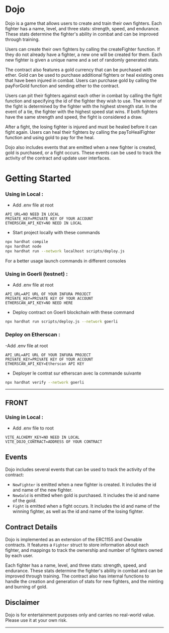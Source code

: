 # Dojo

Dojo is a game that allows users to create and train their own fighters. Each fighter has a name, level, and three stats: strength, speed, and endurance. These stats determine the fighter's ability in combat and can be improved through training.

Users can create their own fighters by calling the createFighter function. If they do not already have a fighter, a new one will be created for them. Each new fighter is given a unique name and a set of randomly generated stats.

The contract also features a gold currency that can be purchased with ether. Gold can be used to purchase additional fighters or heal existing ones that have been injured in combat. Users can purchase gold by calling the payForGold function and sending ether to the contract.

Users can pit their fighters against each other in combat by calling the fight function and specifying the id of the fighter they wish to use. The winner of the fight is determined by the fighter with the highest strength stat. In the event of a tie, the fighter with the highest speed stat wins. If both fighters have the same strength and speed, the fight is considered a draw.

After a fight, the losing fighter is injured and must be healed before it can fight again. Users can heal their fighters by calling the payToHealFighter function and using gold to pay for the heal.

Dojo also includes events that are emitted when a new fighter is created, gold is purchased, or a fight occurs. These events can be used to track the activity of the contract and update user interfaces.

# Getting Started

### Using in Local :
- Add .env file at root 
```dotenv
API_URL=NO NEED IN LOCAL
PRIVATE_KEY=PRIVATE KEY OF YOUR ACCOUNT
ETHERSCAN_API_KEY=NO NEED IN LOCAL
```

- Start project locally with these commands
```bash
npx hardhat compile
npx hardhat node
npx hardhat run --network localhost scripts/deploy.js
```
For a better usage launch commands in different consoles

### Using in Goerli (testnet) :
- Add .env file at root
```dotenv
API_URL=API URL OF YOUR INFURA PROJECT
PRIVATE_KEY=PRIVATE KEY OF YOUR ACCOUNT
ETHERSCAN_API_KEY=NO NEED HERE
```

- Deploy contract on Goerli blockchain with these command
```bash
npx hardhat run scripts/deploy.js --network goerli
```

### Deploy on Etherscan :
-Add .env file at root
```dotenv
API_URL=API URL OF YOUR INFURA PROJECT
PRIVATE_KEY=PRIVATE KEY OF YOUR ACCOUNT
ETHERSCAN_API_KEY=Etherscan API KEY
```

- Deployer le contrat sur etherscan avec la commande suivante
```bash
npx hardhat verify --network goerli
```

___

## FRONT

### Using in Local :
- Add .env file to root
```dotenv
VITE_ALCHEMY_KEY=NO NEED IN LOCAL
VITE_DOJO_CONTRACT=ADDRESS OF YOUR CONTRACT
```

## Events

Dojo includes several events that can be used to track the activity of the contract:

- `NewFighter` is emitted when a new fighter is created. It includes the id and name of the new fighter.
- `NewGold` is emitted when gold is purchased. It includes the id and name of the gold.
- `Fight` is emitted when a fight occurs. It includes the id and name of the winning fighter, as well as the id and name of the losing fighter.

## Contract Details

Dojo is implemented as an extension of the ERC1155 and Ownable contracts. It features a `Fighter` struct to store information about each fighter, and mappings to track the ownership and number of fighters owned by each user.

Each fighter has a name, level, and three stats: strength, speed, and endurance. These stats determine the fighter's ability in combat and can be improved through training. The contract also has internal functions to handle the creation and generation of stats for new fighters, and the minting and burning of gold.

## Disclaimer

Dojo is for entertainment purposes only and carries no real-world value. Please use it at your own risk.

___